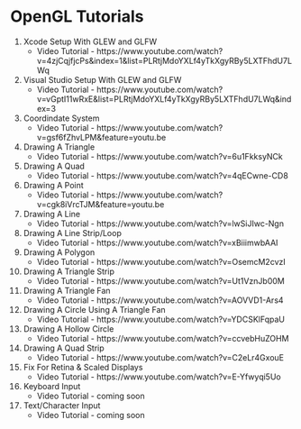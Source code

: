 # OpenGL Tutorials

<ol>
  <li>
    Xcode Setup With GLEW and GLFW
    <ul>
      <li>Video Tutorial - https://www.youtube.com/watch?v=4zjCqjfjcPs&index=1&list=PLRtjMdoYXLf4yTkXgyRBy5LXTFhdU7LWq</li>
    </ul>
  </li>
  
  <li>
    Visual Studio Setup With GLEW and GLFW
    <ul>
      <li>Video Tutorial - https://www.youtube.com/watch?v=vGptI11wRxE&list=PLRtjMdoYXLf4yTkXgyRBy5LXTFhdU7LWq&index=3</li>
    </ul>
  </li>
  
  <li>
    Coordindate System
    <ul>
      <li>Video Tutorial - https://www.youtube.com/watch?v=gsf6fZhvLPM&feature=youtu.be</li>
    </ul>
  </li>
  
  <li>
    Drawing A Triangle
    <ul>
      <li>Video Tutorial - https://www.youtube.com/watch?v=6u1FkksyNCk</li>
    </ul>
  </li>
  
  <li>
    Drawing A Quad
    <ul>
      <li>Video Tutorial - https://www.youtube.com/watch?v=4qECwne-CD8</li>
    </ul>
  </li>
  
  <li>
    Drawing A Point
    <ul>
      <li>Video Tutorial - https://www.youtube.com/watch?v=cgk8iVrcTJM&feature=youtu.be</li>
    </ul>
  </li>
  
  <li>
    Drawing A Line
    <ul>
      <li>Video Tutorial - https://www.youtube.com/watch?v=lwSiJIwc-Ngn</li>
    </ul>
  </li>
  
  <li>
    Drawing A Line Strip/Loop
    <ul>
      <li>Video Tutorial - https://www.youtube.com/watch?v=xBiiimwbAAI</li>
    </ul>
  </li>
  
  <li>
    Drawing A Polygon
    <ul>
      <li>Video Tutorial - https://www.youtube.com/watch?v=OsemcM2cvzI</li>
    </ul>
  </li>
  
  <li>
    Drawing A Triangle Strip
    <ul>
      <li>Video Tutorial - https://www.youtube.com/watch?v=Ut1VznJb00M</li>
    </ul>
  </li>
  
  <li>
    Drawing A Triangle Fan
    <ul>
      <li>Video Tutorial - https://www.youtube.com/watch?v=AOVVD1-Ars4</li>
    </ul>
  </li>
  
  <li>
    Drawing A Circle Using A Triangle Fan
    <ul>
      <li>Video Tutorial - https://www.youtube.com/watch?v=YDCSKlFqpaU</li>
    </ul>
  </li>
  
  <li>
    Drawing A Hollow Circle
    <ul>
      <li>Video Tutorial - https://www.youtube.com/watch?v=ccvebHuZOHM</li>
    </ul>
  </li>
  
  <li>
    Drawing A Quad Strip
    <ul>
      <li>Video Tutorial - https://www.youtube.com/watch?v=C2eLr4GxouE</li>
    </ul>
  </li>
  
  <li>
    Fix For Retina & Scaled Displays
    <ul>
      <li>Video Tutorial - https://www.youtube.com/watch?v=E-Yfwyqi5Uo</li>
    </ul>
  </li>
  
  <li>
    Keyboard Input
    <ul>
      <li>Video Tutorial - coming soon</li>
    </ul>
  </li>
  
  <li>
    Text/Character Input
    <ul>
      <li>Video Tutorial - coming soon</li>
    </ul>
  </li>
<ol>

